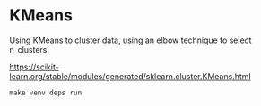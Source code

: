 
# KMeans

Using KMeans to cluster data, using an elbow technique to select n_clusters.

https://scikit-learn.org/stable/modules/generated/sklearn.cluster.KMeans.html

```
make venv deps run
```
